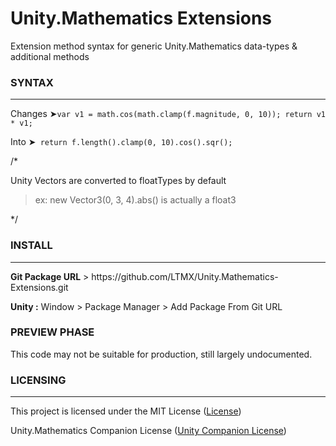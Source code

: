 # Unity.Mathematics Extensions
Extension method syntax for generic Unity.Mathematics data-types & additional methods

<h3>SYNTAX</h3><hr>
<p>Changes ➤<code class='language-cs'>var v1 = math.cos(math.clamp(f.magnitude, 0, 10)); return v1 * v1;</code></p>
<p>Into ➤<code class='language-cs'> return f.length().clamp(0, 10).cos().sqr(); </code></p>

/*<br>
<p>Unity Vectors are converted to floatTypes by default</p>
<blockquote> ex: new Vector3(0, 3, 4).abs() is actually a float3</blockquote>*/

<h3>INSTALL</h3><hr>
<p><b>Git Package URL</b> > https://github.com/LTMX/Unity.Mathematics-Extensions.git</p>
<p><b>Unity :</b> Window > Package Manager > Add Package From Git URL</p>

<h3>PREVIEW PHASE</h3>
This code may not be suitable for production, still largely undocumented.

<h3>LICENSING</h3><hr>
<p>This project is licensed under the MIT License (<a href="https://github.com/LTMX/Unity.Mathematics-Extensions/blob/master/LICENSE">License</a>)</p>
<p>Unity.Mathematics Companion License (<a href="https://github.com/Unity-Technologies/Unity.Mathematics/blob/master/LICENSE.md">Unity Companion License</a>)</p>
